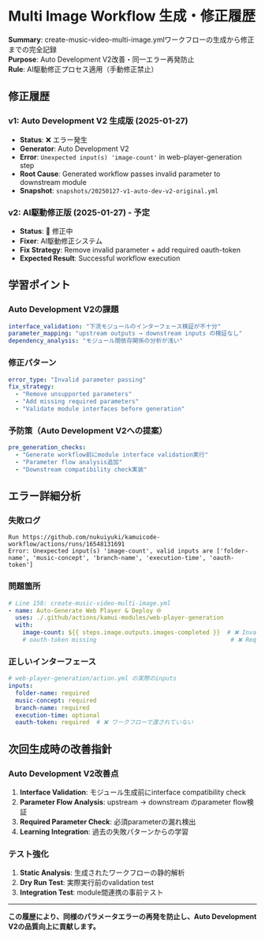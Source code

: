 # Multi Image Workflow 生成・修正履歴

**Summary**: create-music-video-multi-image.ymlワークフローの生成から修正までの完全記録  
**Purpose**: Auto Development V2改善・同一エラー再発防止  
**Rule**: AI駆動修正プロセス適用（手動修正禁止）

## 修正履歴

### v1: Auto Development V2 生成版 (2025-01-27)
- **Status**: ❌ エラー発生
- **Generator**: Auto Development V2
- **Error**: `Unexpected input(s) 'image-count'` in web-player-generation step
- **Root Cause**: Generated workflow passes invalid parameter to downstream module
- **Snapshot**: `snapshots/20250127-v1-auto-dev-v2-original.yml`

### v2: AI駆動修正版 (2025-01-27) - 予定
- **Status**: 🔄 修正中
- **Fixer**: AI駆動修正システム
- **Fix Strategy**: Remove invalid parameter + add required oauth-token
- **Expected Result**: Successful workflow execution

## 学習ポイント

### Auto Development V2の課題
```yaml
interface_validation: "下流モジュールのインターフェース検証が不十分"
parameter_mapping: "upstream outputs → downstream inputs の検証なし"
dependency_analysis: "モジュール間依存関係の分析が浅い"
```

### 修正パターン
```yaml
error_type: "Invalid parameter passing"
fix_strategy:
  - "Remove unsupported parameters"
  - "Add missing required parameters" 
  - "Validate module interfaces before generation"
```

### 予防策（Auto Development V2への提案）
```yaml
pre_generation_checks:
  - "Generate workflow前にmodule interface validation実行"
  - "Parameter flow analysis追加"
  - "Downstream compatibility check実装"
```

## エラー詳細分析

### 失敗ログ
```
Run https://github.com/nukuiyuki/kamuicode-workflow/actions/runs/16548131691
Error: Unexpected input(s) 'image-count', valid inputs are ['folder-name', 'music-concept', 'branch-name', 'execution-time', 'oauth-token']
```

### 問題箇所
```yaml
# Line 158: create-music-video-multi-image.yml
- name: Auto-Generate Web Player & Deploy 🌐
  uses: ./.github/actions/kamui-modules/web-player-generation
  with:
    image-count: ${{ steps.image.outputs.images-completed }}  # ❌ Invalid parameter
    # oauth-token missing                                      # ❌ Required parameter missing
```

### 正しいインターフェース
```yaml
# web-player-generation/action.yml の実際のinputs
inputs:
  folder-name: required
  music-concept: required  
  branch-name: required
  execution-time: optional
  oauth-token: required  # ❌ ワークフローで渡されていない
```

## 次回生成時の改善指針

### Auto Development V2改善点
1. **Interface Validation**: モジュール生成前にinterface compatibility check
2. **Parameter Flow Analysis**: upstream → downstream のparameter flow検証
3. **Required Parameter Check**: 必須parameterの漏れ検出
4. **Learning Integration**: 過去の失敗パターンからの学習

### テスト強化
1. **Static Analysis**: 生成されたワークフローの静的解析
2. **Dry Run Test**: 実際実行前のvalidation test
3. **Integration Test**: module間連携の事前テスト

---

**この履歴により、同様のパラメータエラーの再発を防止し、Auto Development V2の品質向上に貢献します。**